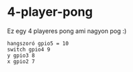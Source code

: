# 4-player-pong
Ez egy 4 playeres pong ami nagyon pog :)

```pins
hangszoró gpio5 = 10
switch gpio4 9
y gpio3 8
x gpio2 7
```
